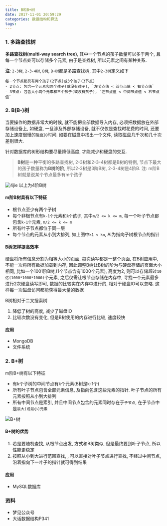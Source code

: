 ```yaml
---
title: B和B+树
date: 2017-11-01 20:59:29
categories: 数据结构和算法
tags:
---
```


### 1. 多路查找树
**多路查找树(multi-way search tree)**, 其中一个节点的孩子数量可以多于两个, 且每一个节点处可以存储多个元素, 由于是查找树, 所以元素之间有某种关系.

**注**: `2-3树`, `2-3-4树`, `B树`, `B+树`都是多路查找树, 其中`2-3树`定义如下
```
每一个节点都具有两个孩子(2节点)或3个孩子(3节点)
- 2节点: 包含一个元素和两个孩子(或没有孩子), `左节点值 < 该节点值 < 右节点值`
- 3节点: 包含大小两个元素和三个孩子(或没有孩子), `左节点值 < 中间节点值 < 右节点值`
```


### 2. B(B-)树

当要操作的数据非常大的时候, 就不能把全部数据导入内存, 必须把数据放在外部存储设备上, 如硬盘, 一旦涉及外部存储设备, 就不仅仅是查找时花费的时间, 还要加上速度很慢的`磁盘IO`时间. 如要在磁盘中找出一个文件, 读取磁盘几千次和几十次差别很大.

针对数据库的树形结构要尽量降低高度, 才能减少和硬盘的交互.

> **B树**是一种平衡的多路查找树, 2-3树和2-3-4树都是B树的特例, 节点下最大的孩子数量称为**B树的阶**, 所以2-3树是3阶B树, 2-3-4树是4阶B. 注: m阶B树就是说某个节点最多有m个孩子

![4jie](http://oh7hdmoe1.bkt.clouddn.com/17-10-6/11977428.jpg)
以上为4阶B树

#### m阶B树具有以下特征
- 根节点至少有两个子树
- 每个非根节点有`k-1个`元素和`k个`孩子, 其中`m/2 <= k <= m`, 每一个叶子节点都包含`k-1个`元素, `m/2 <= k <= m`
- 所有叶子节点都位于同一层
- 每个节点的元素从小到大排列, 如上图中`k1 < kn`, Ai为指向子树根节点的指针


#### B树怎样提高效率
硬盘将所有信息分割为相等大小的页面, 每次读写都是一整个页面, 在B树应用中, 不能一次将所有数据加载到内存, 因此调整B树让B树的阶为与硬盘存储的页面大小相同, 比如一个1001阶B树,(1个节点含有1000个元素), 高度为2, 则可以存储超过`10亿(1000*1000*1000)`个元素, 之后仅需让根节点存储在内存中, 寻找一个元素最多进行2次硬盘读写即可, 数据的比较实在内存中进行的, 相对于硬盘IO可以忽略. 这样每一次磁盘访问都能获得最大量的数据

B树相对于二叉搜索树
1. 降低了树的高度, 减少了磁盘IO
2. 比较次数没有变化, 但是B树使用的内存进行比较, 速度较快

#### 应用
- MongoDB
- 文件系统


### 2. B+树
m阶B+树有以下特征
- 有k个子树的中间节点有k个元素(B树是k-1个)
- 所有叶子节点包含全部元素信息, 及指向包含这些元素的指针. 叶子节点的所有元素按照从小到大排列
- 所有中间节点是索引, 并且中间节点包含的元素同时存在于`子节点`, 在子节点中是`最大(或最小)元素`

![B+树](http://oh7hdmoe1.bkt.clouddn.com/17-10-9/86449324.jpg)

#### B+树的优势
1. 若是要随机查找, 从根节点出发, 方式和B树类似, 但是最终要到叶子节点, 所以性能更稳定
2. 按照从小到大进行范围查找, , 可以直接对叶子节点进行查找, 不经过中间节点, 沿着指向下一叶子的指针就可得到结果

#### 应用
- MySQL数据库



### 资料
- 梦见公众号
- 大话数据结构P341




